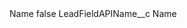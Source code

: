 <?xml version="1.0" encoding="UTF-8"?>
<CustomMetadata xmlns="http://soap.sforce.com/2006/04/metadata" xmlns:xsi="http://www.w3.org/2001/XMLSchema-instance" xmlns:xsd="http://www.w3.org/2001/XMLSchema">
    <label>Name</label>
    <protected>false</protected>
    <values>
        <field>LeadFieldAPIName__c</field>
        <value xsi:type="xsd:string">Name</value>
    </values>
</CustomMetadata>
